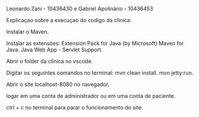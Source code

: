 Leonardo Zani - 10436430 e Gabriel Apolinário - 10436453



Explicaçao sobre a execuçao do codigo da clinica:

Instalar o Maven.

Instalar as extensões:
Extension Pack for Java (by Microsoft)
Maven for Java.
Java Web App - Servlet Support.

Abrir o folder da clinica no vscode.

Digitar os seguintes comandos no terminal:
mvn clean install. 
mvn jetty:run. 

Abrir o site localhost-8080 no navegador.

logar em uma conta de administrador ou em uma conta de paciente.

ctrl + c no terminal para parar o funcionamento do site.




